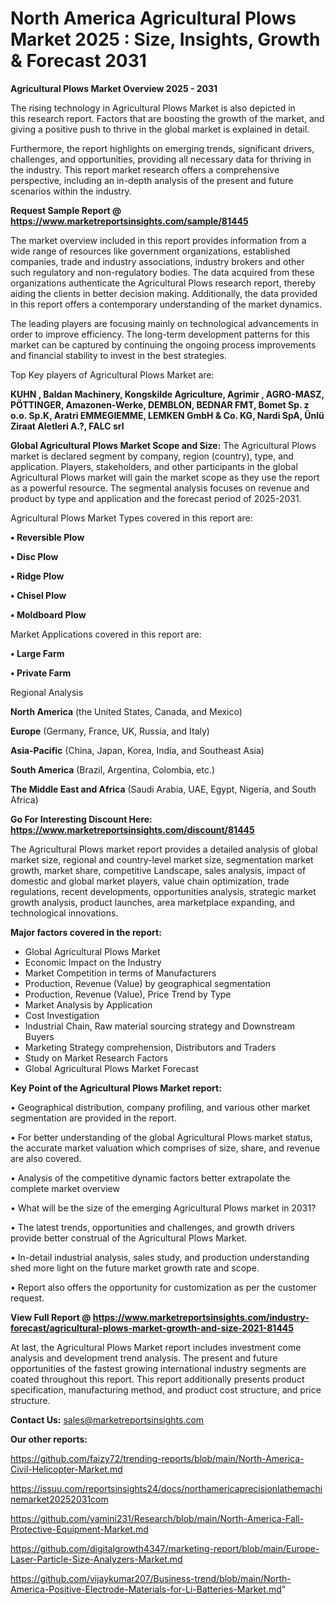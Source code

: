 # North America Agricultural Plows Market 2025 : Size, Insights, Growth & Forecast 2031

<Strong> Agricultural Plows Market Overview 2025 - 2031</strong>

The rising technology in Agricultural Plows Market is also depicted in this research report. Factors that are boosting the growth of the market, and giving a positive push to thrive in the global market is explained in detail.

Furthermore, the report highlights on emerging trends, significant drivers, challenges, and opportunities, providing all necessary data for thriving in the industry. This report market research offers a comprehensive perspective, including an in-depth analysis of the present and future scenarios within the industry.

<strong>Request Sample Report @ <a href=https://www.marketreportsinsights.com/sample/81445>https://www.marketreportsinsights.com/sample/81445</a></strong>

The market overview included in this report provides information from a wide range of resources like government organizations, established companies, trade and industry associations, industry brokers and other such regulatory and non-regulatory bodies. The data acquired from these organizations authenticate the Agricultural Plows research report, thereby aiding the clients in better decision making. Additionally, the data provided in this report offers a contemporary understanding of the market dynamics.

The leading players are focusing mainly on technological advancements in order to improve efficiency. The long-term development patterns for this market can be captured by continuing the ongoing process improvements and financial stability to invest in the best strategies.

Top Key players of Agricultural Plows Market are:

<strong>KUHN , Baldan Machinery, Kongskilde Agriculture, Agrimir , AGRO-MASZ, PÖTTINGER, Amazonen-Werke, DEMBLON, BEDNAR FMT, Bomet Sp. z o.o. Sp.K, Aratri EMMEGIEMME, LEMKEN GmbH & Co. KG, Nardi SpA, Ünlü Ziraat Aletleri A.?, FALC srl</strong>

<strong><b>Global Agricultural Plows Market Scope and Size:</b></strong>
The Agricultural Plows market is declared segment by company, region (country), type, and application. Players, stakeholders, and other participants in the global Agricultural Plows market will gain the market scope as they use the report as a powerful resource. The segmental analysis focuses on revenue and product by type and application and the forecast period of 2025-2031.

Agricultural Plows Market Types covered in this report are:

<strong>• Reversible Plow

• Disc Plow

• Ridge Plow

• Chisel Plow

• Moldboard Plow</strong>

Market Applications covered in this report are:

<strong>• Large Farm

• Private Farm</strong> 

Regional Analysis

<strong>North America</strong> (the United States, Canada, and Mexico)

<strong>Europe</strong> (Germany, France, UK, Russia, and Italy)

<strong>Asia-Pacific</strong> (China, Japan, Korea, India, and Southeast Asia)

<strong>South America</strong> (Brazil, Argentina, Colombia, etc.)

<strong>The Middle East and Africa</strong> (Saudi Arabia, UAE, Egypt, Nigeria, and South Africa)

<strong>Go For Interesting Discount Here: <a href=https://www.marketreportsinsights.com/discount/81445>https://www.marketreportsinsights.com/discount/81445</a></strong>

The Agricultural Plows market report provides a detailed analysis of global market size, regional and country-level market size, segmentation market growth, market share, competitive Landscape, sales analysis, impact of domestic and global market players, value chain optimization, trade regulations, recent developments, opportunities analysis, strategic market growth analysis, product launches, area marketplace expanding, and technological innovations.

<strong><b>Major factors covered in the report:</b></strong>
<ul>
  <li>Global Agricultural Plows Market </li>
  <li>Economic Impact on the Industry</li>
  <li>Market Competition in terms of Manufacturers</li>
  <li>Production, Revenue (Value) by geographical segmentation</li>
  <li>Production, Revenue (Value), Price Trend by Type</li>
  <li>Market Analysis by Application</li>
  <li>Cost Investigation</li>
  <li>Industrial Chain, Raw material sourcing strategy and Downstream Buyers</li>
  <li>Marketing Strategy comprehension, Distributors and Traders</li>
  <li>Study on Market Research Factors</li>
  <li>Global Agricultural Plows Market Forecast</li>
</ul>

<strong><b>Key Point of the Agricultural Plows Market report:</b></strong>

• Geographical distribution, company profiling, and various other market segmentation are provided in the report.

• For better understanding of the global Agricultural Plows market status, the accurate market valuation which comprises of size, share, and revenue are also covered.

• Analysis of the competitive dynamic factors better extrapolate the complete market overview

• What will be the size of the emerging Agricultural Plows market in 2031?

• The latest trends, opportunities and challenges, and growth drivers provide better construal of the Agricultural Plows Market.

• In-detail industrial analysis, sales study, and production understanding shed more light on the future market growth rate and scope.

• Report also offers the opportunity for customization as per the customer request.

<strong><b>View Full Report @ <a href=https://www.marketreportsinsights.com/industry-forecast/agricultural-plows-market-growth-and-size-2021-81445>https://www.marketreportsinsights.com/industry-forecast/agricultural-plows-market-growth-and-size-2021-81445</a></b></strong>


At last, the Agricultural Plows Market report includes investment come analysis and development trend analysis. The present and future opportunities of the fastest growing international industry segments are coated throughout this report. This report additionally presents product specification, manufacturing method, and product cost structure, and price structure.

<strong>Contact Us:</strong>
sales@marketreportsinsights.com

<strong>Our other reports:</strong>

<a href=https://github.com/faizy72/trending-reports/blob/main/North-America-Civil-Helicopter-Market.md>https://github.com/faizy72/trending-reports/blob/main/North-America-Civil-Helicopter-Market.md</a>

<a href=https://issuu.com/reportsinsights24/docs/northamericaprecisionlathemachinemarket20252031com>https://issuu.com/reportsinsights24/docs/northamericaprecisionlathemachinemarket20252031com</a>

<a href=https://github.com/yamini231/Research/blob/main/North-America-Fall-Protective-Equipment-Market.md>https://github.com/yamini231/Research/blob/main/North-America-Fall-Protective-Equipment-Market.md</a>

<a href=https://github.com/digitalgrowth4347/marketing-report/blob/main/Europe-Laser-Particle-Size-Analyzers-Market.md>https://github.com/digitalgrowth4347/marketing-report/blob/main/Europe-Laser-Particle-Size-Analyzers-Market.md</a>

<a href=https://github.com/vijaykumar207/Business-trend/blob/main/North-America-Positive-Electrode-Materials-for-Li-Batteries-Market.md>https://github.com/vijaykumar207/Business-trend/blob/main/North-America-Positive-Electrode-Materials-for-Li-Batteries-Market.md</a>"

